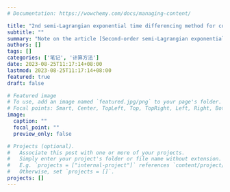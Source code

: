 ```yaml
---
# Documentation: https://wowchemy.com/docs/managing-content/

title: "2nd semi-Lagrangian exponential time differencing method for convective Allen-Cahn equation"
subtitle: ""
summary: "Note on the article [Second-order semi-Lagrangian exponential time differencing method with enhanced error estimate for the convective Allen-Cahn equation, *J. Sci. Comput.* (2023)](https://doi.org/10.1007/s10915-023-02316-0), by Jingwei Li, Rihui Lan, Yongyong Cai, Lili Ju, and Xiaoqiang Wang."
authors: []
tags: []
categories: ['笔记', '计算方法']
date: 2023-08-25T11:17:14+08:00
lastmod: 2023-08-25T11:17:14+08:00
featured: true
draft: false

# Featured image
# To use, add an image named `featured.jpg/png` to your page's folder.
# Focal points: Smart, Center, TopLeft, Top, TopRight, Left, Right, BottomLeft, Bottom, BottomRight.
image:
  caption: ""
  focal_point: ""
  preview_only: false

# Projects (optional).
#   Associate this post with one or more of your projects.
#   Simply enter your project's folder or file name without extension.
#   E.g. `projects = ["internal-project"]` references `content/project/deep-learning/index.md`.
#   Otherwise, set `projects = []`.
projects: []
---
```

